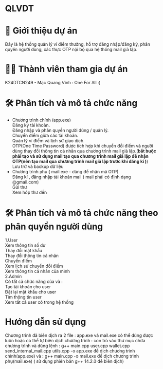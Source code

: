 # QLVDT
# 📌 Giới thiệu dự án
Đây là hệ thống quản lý ví điểm thưởng, hỗ trợ đăng nhập/đăng ký, phân quyền người dùng, xác thực OTP nội bộ qua hệ thống mail giả lập.
# 👨‍💻 Thành viên tham gia dự án
K24DTCN249 - Mạc Quang Vinh : One For All :)
# 🛠 Phân tích và mô tả chức năng
- Chương trình chính (app.exe)  
Đăng ký tài khoản.  
Đăng nhập và phân quyền người dùng / quản lý.  
Chuyển điểm giữa các tài khoản.  
Quản lý ví điểm và lịch sử giao dịch.  
OTP(One Time Password) được tích hợp khi chuyển đổi điểm và người dùng thay đổi thông tin cá nhân qua chương trình mail giả lập.(**bắt buộc phải tạo và sử dụng mail tạo qua chương trình mail giả lập để nhận OTP(nên tạo mail qua chương trình mail giả lập trước khi đăng kí )**)  
Lưu trữ và backup dữ liệu  
- Chương trình phụ ( mail.exe - dùng để nhận mã OTP)  
Đăng kí , đăng nhập tài khoản mail ( mail phải có định dạng @gmail.com)  
Gửi thư  
Xem hôp thư đến  
# 🛠 Phân tích và mô tả chức năng theo phân quyền người dùng
1.User  
Xem thông tin số dư  
Thay đổi mật khẩu   
Thay đổi thông tin cá nhân  
Chuyển điểm  
Xem lịch sử chuyển đổi điểm  
Xem thông tin cá nhân của mình  
2.Admin  
Có tất cả chức năng của và :  
Tạo tài khoản cho user  
Đặt lại mật khẩu cho user  
Tìm thông tin user  
Xem tất cả user có trong hệ thống  
# Hướng dẫn sử dụng
Chương trình đã biên dịch ra 2 file : app.exe và mail.exe có thể dùng được luôn hoặc có thể tự biên dịch chương trình : con trỏ vào thư mục chứa chương trình và dùng lệnh : g++ main.cpp user.cpp wallet.cpp send_internal_mail.cpp utils.cpp -o app.exe để dịch chương trình chính(app.exe) và : g++ main.cpp -o mail.exe để dịch chương trình phụ(mail.exe) ( sử dụng phiên bản g++ 14.2.0 để biên dịch)
